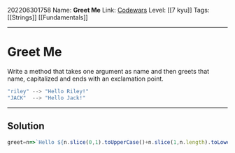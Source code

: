 202206301758
Name: **Greet Me**
Link: [Codewars](https://www.codewars.com/kata/535474308bb336c9980006f2)
Level:  [[7 kyu]]
Tags: [[Strings]] [[Fundamentals]]

---

# Greet Me

Write a method that takes one argument as name and then greets that name, capitalized and ends with an exclamation point.

``` javascript
"riley" --> "Hello Riley!"
"JACK"  --> "Hello Jack!"
```

---

## Solution

``` javascript
greet=n=>`Hello ${n.slice(0,1).toUpperCase()+n.slice(1,n.length).toLowerCase()}!`
```